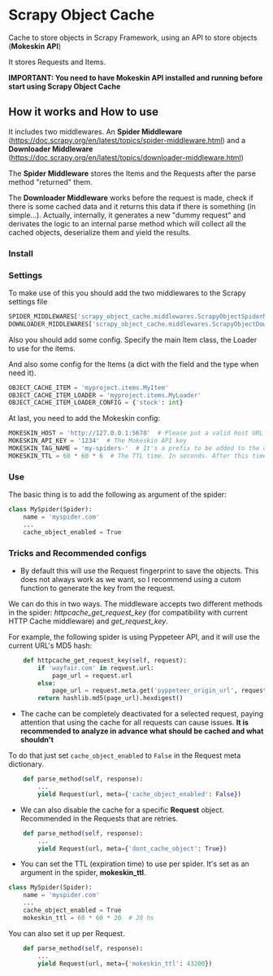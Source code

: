 Scrapy Object Cache
===================

Cache to store objects in Scrapy Framework, using an API to store objects (**Mokeskin API**)

It stores Requests and Items.

**IMPORTANT: You need to have Mokeskin API installed and running before start using Scrapy Object Cache**

## How it works and How to use

It includes two middlewares. An **Spider Middleware** (https://doc.scrapy.org/en/latest/topics/spider-middleware.html) and a **Downloader Middleware** (https://doc.scrapy.org/en/latest/topics/downloader-middleware.html)

The **Spider Middleware** stores the Items and the Requests after the parse method "returned" them.

The **Downloader Middleware** works before the request is made, check if there is some cached data and it returns this data if there is something (in simple...). Actually, internally, it generates a new "dummy request" and derivates the logic to an internal parse method which will collect all the cached objects, deserialize them and yield the results.

### Install



### Settings

To make use of this you should add the two middlewares to the Scrapy settings file

```python
SPIDER_MIDDLEWARES['scrapy_object_cache.middlewares.ScrapyObjectSpiderMiddleware'] = 543
DOWNLOADER_MIDDLEWARES['scrapy_object_cache.middlewares.ScrapyObjectDownloaderMiddleware'] = 901
```

Also you should add some config. Specify the main Item class, the Loader to use for the items.

And also some config for the Items (a dict with the field and the type when need it).

```python
OBJECT_CACHE_ITEM = 'myproject.items.MyItem'
OBJECT_CACHE_ITEM_LOADER = 'myproject.items.MyLoader'
OBJECT_CACHE_ITEM_LOADER_CONFIG = {'stock': int}
```

At last, you need to add the Mokeskin config:

```python
MOKESKIN_HOST = 'http://127.0.0.1:5678'  # Please put a valid host URL
MOKESKIN_API_KEY = '1234'  # The Mokeskin API key
MOKESKIN_TAG_NAME = 'my-spiders-'  # It's a prefix to be added to the object key
MOKESKIN_TTL = 60 * 60 * 6  # The TTL time. In seconds. After this time, the object will be removed from cache
```

### Use

The basic thing is to add the following as argument of the spider:

```python
class MySpider(Spider):
    name = 'myspider.com'
    ...
    cache_object_enabled = True
```

### Tricks and Recommended configs

- By default this will use the Request fingerprint to save the objects. This does not always work as we want, so I recommend using a cutom function to generate the key from the request.

We can do this in two ways. The middleware accepts two different methods in the spider: *httpcache_get_request_key* (for compatibility with current HTTP Cache middleware) and *get_request_key*.

For example, the following spider is using Pyppeteer API, and it will use the current URL's MD5 hash:

```python
    def httpcache_get_request_key(self, request):
        if 'wayfair.com' in request.url:
            page_url = request.url
        else:
            page_url = request.meta.get('pyppeteer_origin_url', request.url)
        return hashlib.md5(page_url).hexdigest()
```

- The cache can be completely deactivated for a selected request, paying attention that using the cache for all requests can cause issues. **It is recommended to analyze in advance what should be cached and what shouldn't**

To do that just set `cache_object_enabled` to `False` in the Request meta dictionary.

```python
    def parse_method(self, response):
        ...
        yield Request(url, meta={'cache_object_enabled': False})
```

- We can also disable the cache for a specific **Request** object. Recommended in the Requests that are retries.

```python
    def parse_method(self, response):
        ...
        yield Request(url, meta={'dont_cache_object': True})
```

- You can set the TTL (expiration time) to use per spider. It's set as an argument in the spider, **mokeskin_ttl**.

```python
class MySpider(Spider):
    name = 'myspider.com'
    ...
    cache_object_enabled = True
    mokeskin_ttl = 60 * 60 * 20  # 20 hs
```

You can also set it up per Request.

```python
    def parse_method(self, response):
        ...
        yield Request(url, meta={'mokeskin_ttl': 43200})
```
